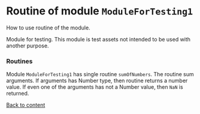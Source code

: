 # Routine of module `ModuleForTesting1`

How to use routine of the module.

Module for testing. This module is test assets not intended to be used with another purpose.

### Routines

Module `ModuleForTesting1` has single routine `sumOfNumbers`. The routine sum arguments. If arguments has Number type, then routine returns a number value. If even one of the arguments has not a Number value, then `NaN` is returned.

[Back to content](./README.md#Tutorials)
